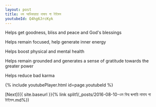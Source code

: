 ```yaml
---
layout: post
title: ওম আধিকারায়া নামায গা টাইমস
youtubeId: Q4hg6JrcKyk
---
```

 
 
Helps get goodness, bliss and peace and God's blessings
 
Helps remain focused, help generate inner energy 
 
Helps boost physical and mental health 
 
Helps remain grounded and generates a sense of gratitude towards the greater power 
 
Helps reduce bad karma
 
 
 
 


{% include youtubePlayer.html id=page.youtubeId %}
 
[Next]({{ site.baseurl }}{% link  split1/_posts/2016-08-10-ওম বিশ্ব ৰূপায়ি নামায গা টাইমস.md%})
 
